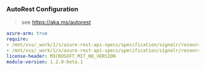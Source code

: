 ### AutoRest Configuration

> see https://aka.ms/autorest

``` yaml
azure-arm: true
require:
- /mnt/vss/_work/1/s/azure-rest-api-specs/specification/signalr/resource-manager/readme.md
- /mnt/vss/_work/1/s/azure-rest-api-specs/specification/signalr/resource-manager/readme.go.md
license-header: MICROSOFT_MIT_NO_VERSION
module-version: 1.2.0-beta.1

```